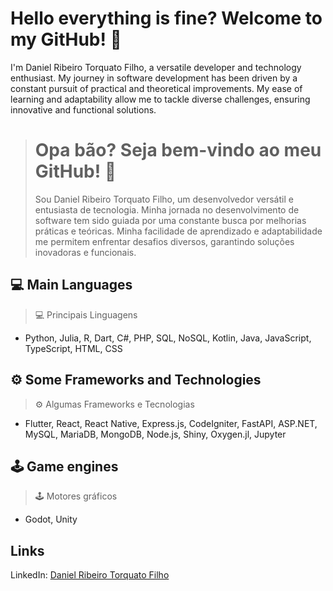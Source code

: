 # Hello everything is fine? Welcome to my GitHub! 🚀
 
I'm Daniel Ribeiro Torquato Filho, a versatile developer and technology enthusiast. My journey in software development has been driven by a constant pursuit of practical and theoretical improvements. My ease of learning and adaptability allow me to tackle diverse challenges, ensuring innovative and functional solutions.

> # Opa bão? Seja bem-vindo ao meu GitHub! 🚀
>
> Sou Daniel Ribeiro Torquato Filho, um desenvolvedor versátil e entusiasta de tecnologia. Minha jornada no desenvolvimento de software tem sido guiada por uma constante busca por melhorias práticas e teóricas. Minha facilidade de aprendizado e adaptabilidade me permitem enfrentar desafios diversos, garantindo soluções inovadoras e funcionais.

## 💻 Main Languages
> 💻 Principais Linguagens

- Python,
Julia,
R,
Dart,
C#,
PHP,
SQL,
NoSQL,
Kotlin,
Java,
JavaScript,
TypeScript,
HTML,
CSS

## ⚙️ Some Frameworks and Technologies
> ⚙️ Algumas Frameworks e Tecnologias

- Flutter,
React,
React Native,
Express.js,
CodeIgniter,
FastAPI,
ASP.NET,
MySQL,
MariaDB,
MongoDB,
Node.js,
Shiny,
Oxygen.jl,
Jupyter

## 🕹️ Game engines
> 🕹️ Motores gráficos

- Godot,
Unity

## Links
LinkedIn: [Daniel Ribeiro Torquato Filho](https://www.linkedin.com/in/df-danielfilho/)
